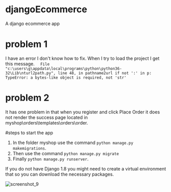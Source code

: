 # djangoEcommerce
A django ecommerce app



# problem 1
I have an error I don't know how to fix.  When I try to load the project I get this message.
`  File "c:\users\g\appdata\local\programs\python\python36-32\Lib\nturl2path.py", line 48, in pathname2url
    if not ':' in p:
TypeError: a bytes-like object is required, not 'str'`


# problem 2
It has one problem in that when you register and click Place Order it does not render the success page located in myshop\orders\templates\orders\order.

#steps to start the app
1. In the folder myshop use the command `python manage.py makemigrations`.
2. Then use the command `python manage.py migrate`
3. Finally `python manage.py runserver`.

If you do not have Django 1.8 you might need to create a virtual environment that so you can download the necessary packages.

![screenshot_9](https://user-images.githubusercontent.com/21030885/44479964-046a5380-a67d-11e8-97ad-e32dcdc33324.jpg)
